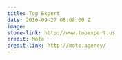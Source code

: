 ```yaml
---
title: Top Expert
date: 2016-09-27 08:08:00 Z
image: 
store-link: http://www.topexpert.us
credit: Mote
credit-link: http://mote.agency/
---
```


